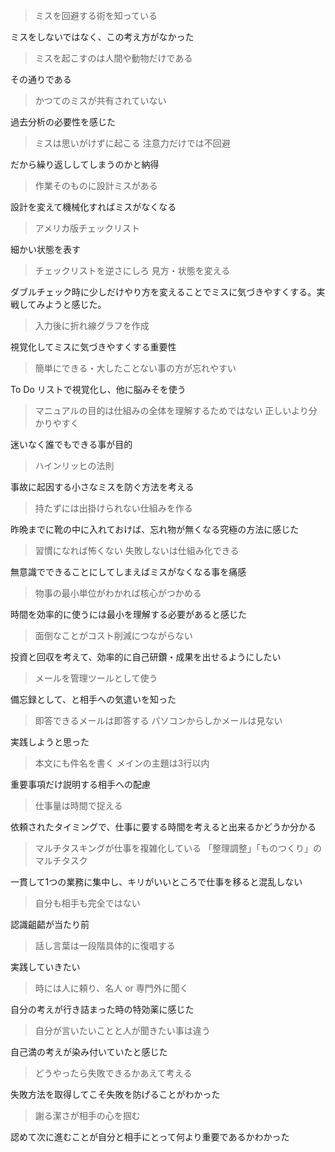 > ミスを回避する術を知っている

ミスをしないではなく、この考え方がなかった

> ミスを起こすのは人間や動物だけである

その通りである

> かつてのミスが共有されていない

過去分析の必要性を感じた

> ミスは思いがけずに起こる
注意力だけでは不回避

だから繰り返ししてしまうのかと納得

> 作業そのものに設計ミスがある

設計を変えて機械化すればミスがなくなる

> アメリカ版チェックリスト

細かい状態を表す

> チェックリストを逆さにしろ
見方・状態を変える

ダブルチェック時に少しだけやり方を変えることでミスに気づきやすくする。実戦してみようと感じた。

> 入力後に折れ線グラフを作成

視覚化してミスに気づきやすくする重要性

> 簡単にできる・大したことない事の方が忘れやすい

To Do リストで視覚化し、他に脳みそを使う

> マニュアルの目的は仕組みの全体を理解するためではない
正しいより分かりやすく

迷いなく誰でもできる事が目的

> ハインリッヒの法則

事故に起因する小さなミスを防ぐ方法を考える

> 持たずには出掛けられない仕組みを作る

昨晩までに靴の中に入れておけば、忘れ物が無くなる究極の方法に感じた

> 習慣になれば怖くない
失敗しないは仕組み化できる

無意識でできることにしてしまえばミスがなくなる事を痛感


> 物事の最小単位がわかれば核心がつかめる

時間を効率的に使うには最小を理解する必要があると感じた

> 面倒なことがコスト削減につながらない

投資と回収を考えて、効率的に自己研鑽・成果を出せるようにしたい

> メールを管理ツールとして使う

備忘録として、と相手への気遣いを知った

> 即答できるメールは即答する
パソコンからしかメールは見ない

実践しようと思った

> 本文にも件名を書く
メインの主題は3行以内

重要事項だけ説明する相手への配慮

> 仕事量は時間で捉える

依頼されたタイミングで、仕事に要する時間を考えると出来るかどうか分かる

> マルチタスキングが仕事を複雑化している
「整理調整」「ものつくり」のマルチタスク

一貫して1つの業務に集中し、キリがいいところで仕事を移ると混乱しない

> 自分も相手も完全ではない

認識齟齬が当たり前

> 話し言葉は一段階具体的に復唱する

実践していきたい

> 時には人に頼り、名人 or 専門外に聞く

自分の考えが行き詰まった時の特効薬に感じた

> 自分が言いたいことと人が聞きたい事は違う

自己満の考えが染み付いていたと感じた

> どうやったら失敗できるかあえて考える

失敗方法を取得してこそ失敗を防げることがわかった

> 謝る潔さが相手の心を掴む

認めて次に進むことが自分と相手にとって何より重要であるかわかった

